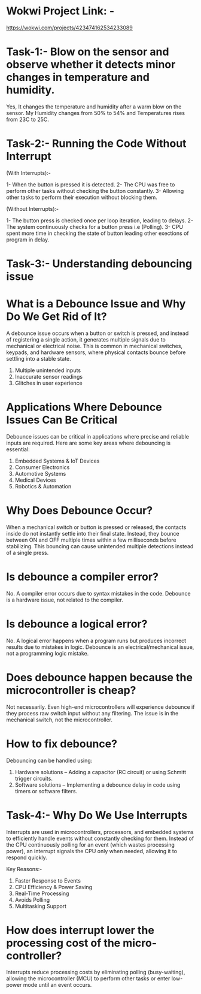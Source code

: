 # Wokwi Project Link: -
https://wokwi.com/projects/423474162534233089

# Task-1:- Blow on the sensor and observe whether it detects minor changes in temperature and humidity.

Yes, It changes the temperature and humidity after a warm blow on the sensor. My Humidity changes from 50% to 54% and Temperatures rises from 23C to 25C.

# Task-2:- Running the Code Without Interrupt

(With Interrupts):-

1- When the button is pressed it is detected.
2- The CPU was free to perform other tasks without checking the button constantly.
3- Allowing other tasks to perform their execution without blocking them.

(Without Interrupts):-

1- The button press is checked once per loop iteration, leading to delays.
2- The system continuously checks for a button press i.e (Polling).
3- CPU spent more time in checking the state of button leading other exections of program in delay.

# Task-3:- Understanding debouncing issue

# What is a Debounce Issue and Why Do We Get Rid of It?

A debounce issue occurs when a button or switch is pressed, and instead of registering a single action, it generates multiple signals due to mechanical or electrical noise. This is common in mechanical switches, keypads, and hardware sensors, where physical contacts bounce before settling into a stable state.

1. Multiple unintended inputs
2. Inaccurate sensor readings
3. Glitches in user experience

# Applications Where Debounce Issues Can Be Critical

Debounce issues can be critical in applications where precise and reliable inputs are required. Here are some key areas where debouncing is essential:

1. Embedded Systems & IoT Devices
2. Consumer Electronics
3. Automotive Systems
4. Medical Devices
5. Robotics & Automation

# Why Does Debounce Occur?

When a mechanical switch or button is pressed or released, the contacts inside do not instantly settle into their final state. Instead, they bounce between ON and OFF multiple times within a few milliseconds before stabilizing. This bouncing can cause unintended multiple detections instead of a single press.

# Is debounce a compiler error?

No. A compiler error occurs due to syntax mistakes in the code. Debounce is a hardware issue, not related to the compiler.

# Is debounce a logical error?

No. A logical error happens when a program runs but produces incorrect results due to mistakes in logic. Debounce is an electrical/mechanical issue, not a programming logic mistake.

# Does debounce happen because the microcontroller is cheap?

Not necessarily. Even high-end microcontrollers will experience debounce if they process raw switch input without any filtering. The issue is in the mechanical switch, not the microcontroller.

# How to fix debounce?

Debouncing can be handled using:

1. Hardware solutions – Adding a capacitor (RC circuit) or using Schmitt trigger circuits.
2. Software solutions – Implementing a debounce delay in code using timers or software filters.

# Task-4:- Why Do We Use Interrupts

Interrupts are used in microcontrollers, processors, and embedded systems to efficiently handle events without constantly checking for them. Instead of the CPU continuously polling for an event (which wastes processing power), an interrupt signals the CPU only when needed, allowing it to respond quickly.

Key Reasons:-

1. Faster Response to Events
2. CPU Efficiency & Power Saving
3. Real-Time Processing
4. Avoids Polling
5. Multitasking Support

# How does interrupt lower the processing cost of the micro-controller?

Interrupts reduce processing costs by eliminating polling (busy-waiting), allowing the microcontroller (MCU) to perform other tasks or enter low-power mode until an event occurs.